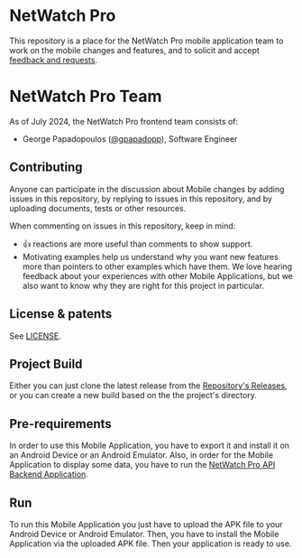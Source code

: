 # NetWatch Pro


This repository is a place for the NetWatch Pro mobile application team to work on
the mobile changes and features, and to solicit and accept
[feedback and requests](https://github.com/gpapadopp/netwatch-pro/issues).

# NetWatch Pro Team

As of July 2024, the NetWatch Pro frontend team consists of:

* George Papadopoulos ([@gpapadopp](https://github.com/gpapadopp)), Software Engineer

## Contributing

Anyone can participate in the discussion about Mobile changes
by adding issues in this repository,
by replying to issues in this repository,
and by uploading documents, tests or other resources.

When commenting on issues in this repository, keep in mind:

-   :+1: reactions are more useful than comments to show support.
-   Motivating examples help us understand why you want new features more than
    pointers to other examples which have them. We love hearing feedback about
    your experiences with other Mobile Applications, but we also want to know why they are
    right for this project in particular.

## License & patents

See [LICENSE][license].

## Project Build

Either you can just clone the latest release from the [Repository's Releases][releases],
or you can create a new build based on the the project's directory.

## Pre-requirements

In order to use this Mobile Application, you have to export it and 
install it on an Android Device or an Android Emulator.
Also, in order for the Mobile Application to display some data, you have to run the
[NetWatch Pro API Backend Application][netwatch_pro_api_backend].

## Run

To run this Mobile Application you just have to upload the APK file to your Android Device or Android Emulator.
Then, you have to install the Mobile Application via the uploaded APK file.
Then your application is ready to use.

[license]: https://github.com/gpapadopp/netwatch-pro/blob/main/LICENSE
[releases]: https://github.com/gpapadopp/netwatch-pro/releases
[netwatch_pro_api_backend]: https://github.com/gpapadopp/netwatch-pro-api
